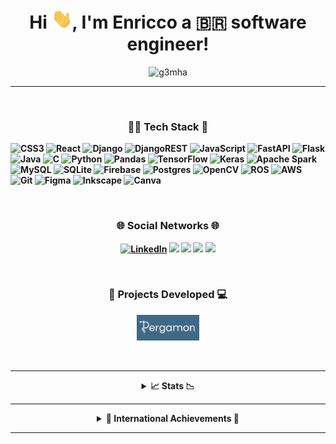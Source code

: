 <h1 align="center">
  Hi <img src="img/wavin_hand.gif" alt="hi gif" width="33">, I'm Enricco a 🇧🇷 software engineer!
</h1>

[comment]: <> (View Counter)
<p align="middle"> <img src="https://komarev.com/ghpvc/?username=g3mha&label=Visits&color=000000&style=flat" alt="g3mha"/> </p>

---

<br />

[comment]: <> (Links to programming languages)
<h3 align="center"><b>👨‍💻 Tech Stack 🔨</h3>
<p align="center">

![CSS3](https://img.shields.io/badge/css3-%231572B6.svg?style=for-the-badge&logo=css3&logoColor=white)
![React](https://img.shields.io/badge/react-%2320232a.svg?style=for-the-badge&logo=react&logoColor=%2361DAFB)
![Django](https://img.shields.io/badge/django-%23092E20.svg?style=for-the-badge&logo=django&logoColor=white)
![DjangoREST](https://img.shields.io/badge/DJANGO-REST-ff1709?style=for-the-badge&logo=django&logoColor=white&color=ff1709&labelColor=gray)
![JavaScript](https://img.shields.io/badge/javascript-%23323330.svg?style=for-the-badge&logo=javascript&logoColor=%23F7DF1E)
![FastAPI](https://img.shields.io/badge/FastAPI-005571?style=for-the-badge&logo=fastapi)
![Flask](https://img.shields.io/badge/flask-%23000.svg?style=for-the-badge&logo=flask&logoColor=white)
![Java](https://img.shields.io/badge/java-%23ED8B00.svg?style=for-the-badge&logo=openjdk&logoColor=white)
![C](https://img.shields.io/badge/c-%2300599C.svg?style=for-the-badge&logo=c&logoColor=white)
![Python](https://img.shields.io/badge/python-3670A0?style=for-the-badge&logo=python&logoColor=ffdd54)
![Pandas](https://img.shields.io/badge/pandas-%23150458.svg?style=for-the-badge&logo=pandas&logoColor=white)
![TensorFlow](https://img.shields.io/badge/TensorFlow-%23FF6F00.svg?style=for-the-badge&logo=TensorFlow&logoColor=white)
![Keras](https://img.shields.io/badge/Keras-%23D00000.svg?style=for-the-badge&logo=Keras&logoColor=white)
![Apache Spark](https://img.shields.io/badge/Apache%20Spark-FDEE21?style=flat-square&logo=apachespark&logoColor=black)
![MySQL](https://img.shields.io/badge/mysql-%2300f.svg?style=for-the-badge&logo=mysql&logoColor=white)
![SQLite](https://img.shields.io/badge/sqlite-%2307405e.svg?style=for-the-badge&logo=sqlite&logoColor=white)
![Firebase](https://img.shields.io/badge/firebase-%23039BE5.svg?style=for-the-badge&logo=firebase)
![Postgres](https://img.shields.io/badge/postgres-%23316192.svg?style=for-the-badge&logo=postgresql&logoColor=white)
![OpenCV](https://img.shields.io/badge/opencv-%23white.svg?style=for-the-badge&logo=opencv&logoColor=white)
![ROS](https://img.shields.io/badge/ros-%230A0FF9.svg?style=for-the-badge&logo=ros&logoColor=white)
![AWS](https://img.shields.io/badge/AWS-%23FF9900.svg?style=for-the-badge&logo=amazon-aws&logoColor=white)
![Git](https://img.shields.io/badge/git-%23F05033.svg?style=for-the-badge&logo=git&logoColor=white)
![Figma](https://img.shields.io/badge/figma-%23F24E1E.svg?style=for-the-badge&logo=figma&logoColor=white)
![Inkscape](https://img.shields.io/badge/Inkscape-e0e0e0?style=for-the-badge&logo=inkscape&logoColor=080A13)
![Canva](https://img.shields.io/badge/Canva-%2300C4CC.svg?style=for-the-badge&logo=Canva&logoColor=white)
</p>

<br />

[comment]: <> (Links to programming languages)
<h3 align="center"><b>🌐 Social Networks 🌐</h3>

<p align="center">
  <a href="https://www.linkedin.com/in/enriccogemha/" target="_blank"><img src="https://img.shields.io/badge/Linkedin-0A66C2?style=for-the-badge&logo=linkedin&logoColor=white" alt="LinkedIn"/></a>
  <a href="https://www.instagram.com/enriccogemha/" target="_blank"><img src="https://img.shields.io/badge/Instagram-E4405F?style=for-the-badge&logo=instagram&logoColor=white"/></a>
  <a href="https://twitter.com/gemhadventures" target="_blank"><img src="https://img.shields.io/badge/X-000000?style=for-the-badge&logo=X&logoColor=white"/></a>
  <a href="https://hashnode.com/@G3mha/" target="_blank"><img src="https://img.shields.io/badge/Hashnode-2962FF?style=for-the-badge&logo=hashnode&logoColor=white"/></a>
  <a href="https://discordapp.com/users/723560063981060189/" target="_blank"><img src="https://img.shields.io/badge/Discord-7289DA?style=for-the-badge&logo=discord&logoColor=white"/></a>
</p>

<br />

[comment]: <> (Links to other computer related stuff)
<h3 align="center"><b>📱 Projects Developed 💻</h3>
<p align="center"><a href="https://pergamon.com.br" target="_blank"><img src="img/pergamon.jpg" alt="MCC" width="100"/></a></p>

<br />

---

[comment]: <> (Extend Catistics)
<details>

[comment]: <> (Most used languages)
<summary align="center">📈 Stats 📉</summary>
<br />

[comment]: <> (Top used languages)
![Top Langs](https://github-readme-stats.vercel.app/api/top-langs/?username=g3mha&layout=compact&show_icons=true&theme=dark&langs_count=8&hide=jupyter%20notebook,tex,css,php&)

[comment]: <> (GitHub statistics)
![GitHub Stats](https://github-readme-stats.vercel.app/api?username=g3mha&show_icons=true&theme=dark&include_all_commits=true&count_private=true")

[comment]: <> (Current streak)
![Current Streak](https://github-readme-streak-stats.herokuapp.com/?user=g3mha&theme=dark&include_all_commits=true&count_private=true)

[comment]: <> (Gamer Card)
![Gamer Card](https://card.exophase.com/2/0/233579.png?1695318820)

<p align="center"><a href="https://github.com/ryo-ma/github-profile-trophy"><img src="https://github-profile-trophy.vercel.app/?username=g3mha&theme=tokyonight&no-frame=true&column=9&margin-w=15&margin-h=15" alt="G3mha" /></a></p>

</details>

---

[comment]: <> (Extend trophies)
<details>
<summary align="center">🛫 International Achievements 🛬</summary>

  <h3 align="center"><b>🇹🇭 RoboCup 2022 in Bangkok, Thailand 🇹🇭</h3>
  <p align="center">4th out of 8 teams in Rescue RMRC and best sensoring in the competition!</p>
  <a href="https://robocup.org/">
    <img align="center" alt="RoboCup2022 Thailand photo" width="500px" src="img/RoboCup22.jpg"/>
  </a>

  <br />

  <h3 align="center"><b>🇫🇷 RoboCup 2023 in Bordeaux, France 🇫🇷</h3>
  <p align="center">4th out of 11 teams in Rescue RMRC and best mapping in the competition!</p>
  <a href="https://robocup.org/">
      <img align="center" alt="RoboCup2023 Bordeaux photo" width="500px" src="img/RoboCup23.jpg"/>
  </a>

</details>

---
